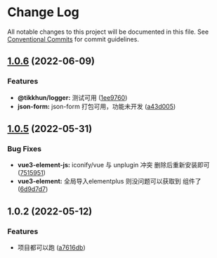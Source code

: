 # Change Log

All notable changes to this project will be documented in this file.
See [Conventional Commits](https://conventionalcommits.org) for commit guidelines.

## [1.0.6](https://gitee.com/radiorz/vue3-admin-ts/compare/v1.0.5...v1.0.6) (2022-06-09)


### Features

* **@tikkhun/logger:** 测试可用 ([1ee9760](https://gitee.com/radiorz/vue3-admin-ts/commits/1ee97606e12c72c287a78d9b4b042b48dd1c25d7))
* **json-form:** json-form 打包可用，功能未开发 ([a43d005](https://gitee.com/radiorz/vue3-admin-ts/commits/a43d00590374c2383258ba8c3e6089504af45536))





## [1.0.5](https://gitee.com/radiorz/vue3-admin-ts/compare/v1.0.4...v1.0.5) (2022-05-31)


### Bug Fixes

* **vue3-element-js:** iconify/vue 与 unplugin 冲突 删除后重新安装即可 ([7515951](https://gitee.com/radiorz/vue3-admin-ts/commits/751595145baee8de933fe25e35b1601a0a3a5961))
* **vue3-element:** 全局导入elementplus 则没问题可以获取到 组件了 ([6d9d7d7](https://gitee.com/radiorz/vue3-admin-ts/commits/6d9d7d7dca1a01def1ef2753ba7da60e4903cc26))





## 1.0.2 (2022-05-12)


### Features

* 项目都可以跑 ([a7616db](https://gitee.com/radiorz/vue3-admin-ts/commits/a7616db60ad2bee278eed824285fc15d96c85226))
